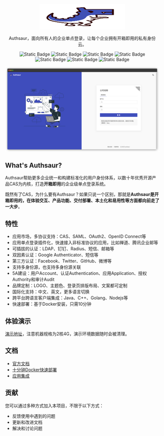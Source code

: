 
<p align="center">
  <p align="center">
      <img src="logo.svg" alt="Authsaur" width="280" height="84">
  </p>
</p>

<p align="center">Authsaur，面向所有人的企业单点登录，让每个企业拥有开箱即用的私有身份云。</p>

<p align="center">
<img alt="Static Badge" src="https://img.shields.io/badge/SAML-protocol-green">
<img alt="Static Badge" src="https://img.shields.io/badge/OAuth-protocol-orange">
<img alt="Static Badge" src="https://img.shields.io/badge/CAS-protocol-red">
<img alt="Static Badge" src="https://img.shields.io/badge/OIDC-protocol-green">
 <img alt="Static Badge" src="https://img.shields.io/badge/%E5%BC%80%E6%BA%90-GPLV2-blue">
  <img alt="Static Badge" src="https://img.shields.io/badge/JDK-11-green">
  <img alt="Static Badge" src="https://img.shields.io/badge/CAS-6.5.9.1-8a2be2">
  </p>

![](./login.png)

## What's Authsaur?
Authsaur帮助更多企业统一和构建标准化的用户身份体系，以数十年优秀开源产品CAS为内核，打造**开箱即用**的企业级单点登录系统。

既然有了CAS，为什么要有Authsaur？如果只说一个区别，那就是**Authsaur是开箱即用的，在体验交互、产品功能、交付部署、本土化和易用性等方面都向前走了一大步**。

## 特性
- 应用市场，多协议支持：CAS、SAML、OAuth2、OpenID Connect等
- 应用单点登录插件化，快速接入非标准协议的应用，比如禅道、腾讯企业邮等
- 可插拔的认证：LDAP、钉钉、Radius、短信、邮箱等
- 双因素认证：Google Authenticator、短信等
- 第三方认证：Facebook、Twitter、GitHub、微博等
- 支持多身份源，也支持多身份源关联
- 5A建设：用户Account、认证Authentication、应用Application、授权Authority和审计Audit
- 品牌定制：LOGO、主题色、登录页排版布局、文案都可定制
- 国际化支持：中文、英文，更多语言切换
- 跨平台跨语言客户端集成：Java、C++、Golang、Nodejs等
- 快速部署：基于Docker安装，只需10分钟

## 体验演示
[演示地址](https://106.54.209.173)，注意机器规格为2核4G，演示环境数据随时会被清理。

## 文档
- [官方文档](https://authsaur.deepoove.com/docs/)
- [十分钟Docker快速部署](https://authsaur.deepoove.com/docs/deploy)
- [应用集成](https://authsaur.deepoove.com/connect/)


## 贡献
您可以通过多种方式加入本项目，不限于以下方式：

- 反馈使用中遇到的问题
- 更新和改进文档
- 解决和讨论问题